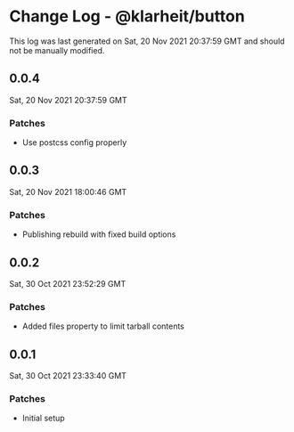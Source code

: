 # Change Log - @klarheit/button

This log was last generated on Sat, 20 Nov 2021 20:37:59 GMT and should not be manually modified.

## 0.0.4
Sat, 20 Nov 2021 20:37:59 GMT

### Patches

- Use postcss config properly

## 0.0.3
Sat, 20 Nov 2021 18:00:46 GMT

### Patches

- Publishing rebuild with fixed build options

## 0.0.2
Sat, 30 Oct 2021 23:52:29 GMT

### Patches

- Added files property to limit tarball contents

## 0.0.1
Sat, 30 Oct 2021 23:33:40 GMT

### Patches

- Initial setup

